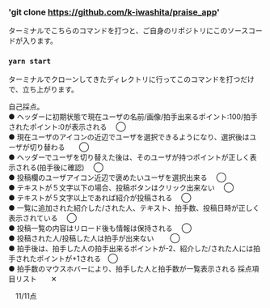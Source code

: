 ### 'git clone https://github.com/k-iwashita/praise_app'

ターミナルでこちらのコマンドを打つと、ご自身のリポジトリにこのソースコードが入ります。

### `yarn start`

ターミナルでクローンしてきたディレクトリに行ってこのコマンドを打つだけで、立ち上がります。



自己採点。   
● ヘッダーに初期状態で現在ユーザの名前/画像/拍手出来るポイント:100/拍手されたポイント:0が表示される 　◯   
● 現在ユーザのアイコンの近辺でユーザを選択できるようになり、選択後はユーザが切り替わる　　◯   
● ヘッダーでユーザを切り替えた後は、そのユーザが持つポイントが正しく表示される(拍手後に確認) 　◯   
● 投稿欄のユーザアイコン近辺で褒めたいユーザを選択出来る 　◯   
● テキストが５文字以下の場合、投稿ボタンはクリック出来ない 　◯   
● テキストが５文字以上であれば紹介が投稿される 　◯   
● 一覧に追加された紹介した/された人、テキスト、拍手数、投稿日時が正しく表示されている 　◯   
● 投稿一覧の内容はリロード後も情報は保持される 　◯   
● 投稿された人/投稿した人は拍手が出来ない 　　◯   
● 拍手後は、拍手した人の拍手出来るポイントが-2、紹介した/された人には拍手されたポイントが+1される　◯   
● 拍手数のマウスホバーにより、拍手した人と拍手数が一覧表示される 採点項目リスト　　✕   

　11/11点
　

